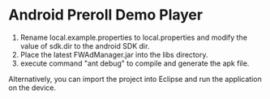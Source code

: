 Android Preroll Demo Player
===

1. Rename local.example.properties to local.properties and modify the value of
   sdk.dir to the android SDK dir.
2. Place the latest FWAdManager.jar into the libs directory.
3. execute command "ant debug" to compile and generate the apk file.

Alternatively, you can import the project into Eclipse and run the application
on the device.
